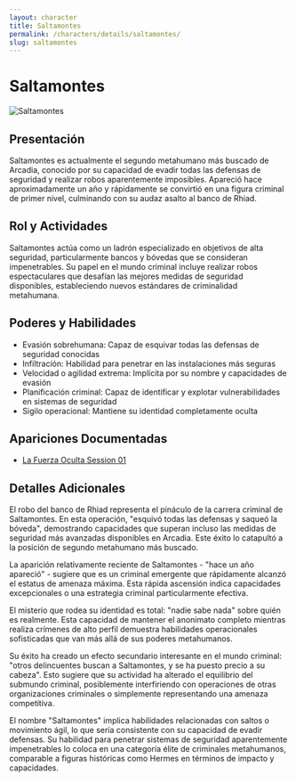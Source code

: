 ```yaml
---
layout: character
title: Saltamontes
permalink: /characters/details/saltamontes/
slug: saltamontes
---
```


# Saltamontes


<div class="character-photo">
  <img src="{{ site.baseurl }}/assets/img/characters/Saltamontes.png" alt="Saltamontes" />
</div>


## Presentación
Saltamontes es actualmente el segundo metahumano más buscado de Arcadia, conocido por su capacidad de evadir todas las defensas de seguridad y realizar robos aparentemente imposibles. Apareció hace aproximadamente un año y rápidamente se convirtió en una figura criminal de primer nivel, culminando con su audaz asalto al banco de Rhiad.

## Rol y Actividades
Saltamontes actúa como un ladrón especializado en objetivos de alta seguridad, particularmente bancos y bóvedas que se consideran impenetrables. Su papel en el mundo criminal incluye realizar robos espectaculares que desafían las mejores medidas de seguridad disponibles, estableciendo nuevos estándares de criminalidad metahumana.

## Poderes y Habilidades
- Evasión sobrehumana: Capaz de esquivar todas las defensas de seguridad conocidas
- Infiltración: Habilidad para penetrar en las instalaciones más seguras
- Velocidad o agilidad extrema: Implícita por su nombre y capacidades de evasión
- Planificación criminal: Capaz de identificar y explotar vulnerabilidades en sistemas de seguridad
- Sigilo operacional: Mantiene su identidad completamente oculta

## Apariciones Documentadas
- [La Fuerza Oculta Session 01](../../campaigns/la-fuerza-oculta/manual-notes/session-01.md)

## Detalles Adicionales
El robo del banco de Rhiad representa el pináculo de la carrera criminal de Saltamontes. En esta operación, "esquivó todas las defensas y saqueó la bóveda", demostrando capacidades que superan incluso las medidas de seguridad más avanzadas disponibles en Arcadia. Este éxito lo catapultó a la posición de segundo metahumano más buscado.

La aparición relativamente reciente de Saltamontes - "hace un año apareció" - sugiere que es un criminal emergente que rápidamente alcanzó el estatus de amenaza máxima. Esta rápida ascensión indica capacidades excepcionales o una estrategia criminal particularmente efectiva.

El misterio que rodea su identidad es total: "nadie sabe nada" sobre quién es realmente. Esta capacidad de mantener el anonimato completo mientras realiza crímenes de alto perfil demuestra habilidades operacionales sofisticadas que van más allá de sus poderes metahumanos.

Su éxito ha creado un efecto secundario interesante en el mundo criminal: "otros delincuentes buscan a Saltamontes, y se ha puesto precio a su cabeza". Esto sugiere que su actividad ha alterado el equilibrio del submundo criminal, posiblemente interfiriendo con operaciones de otras organizaciones criminales o simplemente representando una amenaza competitiva.

El nombre "Saltamontes" implica habilidades relacionadas con saltos o movimiento ágil, lo que sería consistente con su capacidad de evadir defensas. Su habilidad para penetrar sistemas de seguridad aparentemente impenetrables lo coloca en una categoría élite de criminales metahumanos, comparable a figuras históricas como Hermes en términos de impacto y capacidades.